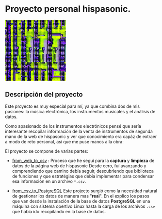 # Proyecto personal hispasonic.

<img src="READ.jpeg" alt="README" style="width:200px;"/>

## Descripción del proyecto

Este proyecto es muy especial para mí, ya que combina dos de mis pasiones: la música electrónica, los instrumentos musicales y el análisis de datos.

Como apasionado de los instrumentos electrónicos pensé que sería interesante recopilar información de la venta de instrumentos de segunda mano de la web de hispasonic y ver que conocimiento era capáz de extraer a modo de reto personal, así que me puse manos a la obra: 


El proyecto se compone de varias partes:

- [from_web_to_csv](https://github.com/albertjimrod/personal_proj_hispasonic/blob/f775538b852e3e21d765cc5fdd147b3227cadfa4/from_web_to_csv.ipynb) : Proceso que he seguí para la **captura** y **limpieza** de datos de la página web de hispasonic Desde cero, fuí avanzando y comprendiendo que camino debía seguir, descubriendo que biblioteca de funciones y que estratégias que debía implementar para condensar esa información en un archivo `*.csv`.

- [from_csv_to_PostgreSQL](https://github.com/albertjimrod/personal_proj_hispasonic/blob/1a4a9744340845bcae42003bf9c178954f9c4e1d/from_csv_to_PostgreSQL.ipynb) Este projecto surgió como la necesidad natural de gestionar los datos de manera mas "**real**". En el explico los pasos que van desde la instalación de la base de datos **PostgreSQL** en una máquina con sistema opertivo Linux hasta la carga de los archivos  `.csv` que había ido recopilando en la base de datos.
